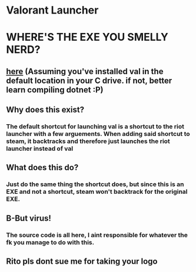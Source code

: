 # Valorant Launcher

# WHERE'S THE EXE YOU SMELLY NERD?
## [here](https://github.com/satyamedh/ValorantLauncher/releases) (Assuming you've installed val in the default location in your C drive. if not, better learn compiling dotnet :P)

## Why does this exist?
### The default shortcut for launching val is a shortcut to the riot launcher with a few arguements. When adding said shortcut to steam, it backtracks and therefore just launches the riot launcher instead of val

## What does this do?
### Just do the same thing the shortcut does, but since this is an EXE and not a shortcut, steam won't backtrack for the original EXE.

## B-But virus!
### The source code is all here, I aint responsible for whatever the fk you manage to do with this.

## Rito pls dont sue me for taking your logo

